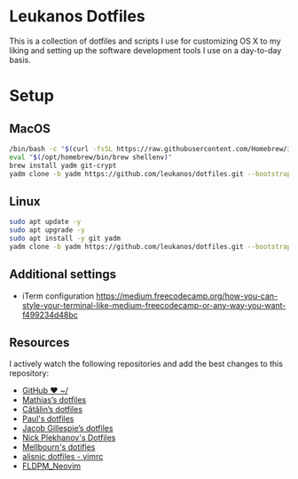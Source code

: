 #  Leukanos Dotfiles
This is a collection of dotfiles and scripts I use for customizing OS X to my liking and setting up the software development tools I use on a day-to-day basis.

# Setup

## MacOS
```bash
/bin/bash -c "$(curl -fsSL https://raw.githubusercontent.com/Homebrew/install/HEAD/install.sh)"
eval "$(/opt/homebrew/bin/brew shellenv)"
brew install yadm git-crypt
yadm clone -b yadm https://github.com/leukanos/dotfiles.git --bootstrap
```

## Linux
```bash
sudo apt update -y
sudo apt upgrade -y
sudo apt install -y git yadm
yadm clone -b yadm https://github.com/leukanos/dotfiles.git --bootstrap
```


## Additional settings
- iTerm configuration https://medium.freecodecamp.org/how-you-can-style-your-terminal-like-medium-freecodecamp-or-any-way-you-want-f499234d48bc

## Resources

I actively watch the following repositories and add the best changes to this repository:
- [GitHub ❤ ~/](http://dotfiles.github.com/)
- [Mathias’s dotfiles](https://github.com/mathiasbynens/dotfiles)
- [Cătălin’s dotfiles](https://github.com/alrra/dotfiles)
- [Paul's dotfiles](https://github.com/paulirish/dotfiles)
- [Jacob Gillespie’s dotfiles](https://github.com/jacobwg/dotfiles)
- [Nick Plekhanov's Dotfiles](https://github.com/nicksp/dotfiles)
- [Mellbourn's dotifles](https://github.com/Mellbourn/dotfiles)
- [alisnic dotfiles - vimrc](https://github.com/alisnic/.dotfiles/blob/cmp/.vimrc)
- [FLDPM_Neovim](https://gitee.com/fldpmpang/Neovim_config/tree/main#https://gitee.com/link?target=https%3A%2F%2Fgithub.com%2Fdstein64%2Fvim-startuptime)
